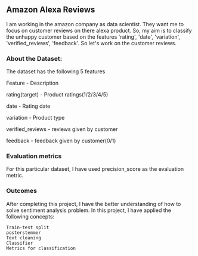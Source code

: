 ## Amazon Alexa Reviews

I am working in the amazon company as data scientist.
They want me to focus on customer reviews on there alexa product.
So, my aim is to classify the unhappy customer based on the features 'rating', 'date', 'variation', 'verified_reviews', 'feedback'.
So let's work on the customer reviews.

### About the Dataset:

The dataset has the following 5 features

Feature 	       -     Description

rating(target)   -   Product ratings(1/2/3/4/5)

date 	           -   Rating date

variation 	     -   Product type

verified_reviews -	reviews given by customer

feedback 	       -  feedback given by customer(0/1)

### Evaluation metrics

For this particular dataset, I have used precision_score as the evaluation metric. 

### Outcomes

After completing this project, I have the better understanding of how to solve sentiment analysis problem.
In this project, I have applied the following concepts:

    Train-test split
    posterstemmer
    Text cleaning
    Classifier
    Metrics for classification

